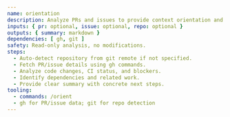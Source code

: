 ```yaml
---
name: orientation
description: Analyze PRs and issues to provide context orientation and actionable next steps.
inputs: { pr: optional, issue: optional, repo: optional }
outputs: { summary: markdown }
dependencies: [ gh, git ]
safety: Read-only analysis, no modifications.
steps:
  - Auto-detect repository from git remote if not specified.
  - Fetch PR/issue details using gh commands.
  - Analyze code changes, CI status, and blockers.
  - Identify dependencies and related work.
  - Provide clear summary with concrete next steps.
tooling:
  - commands: /orient
  - gh for PR/issue data; git for repo detection
---
```

